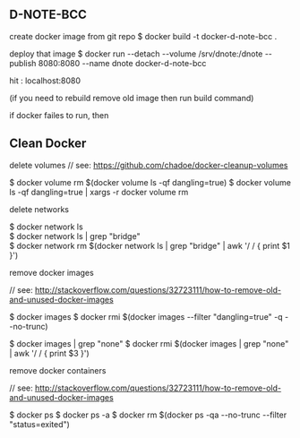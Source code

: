 D-NOTE-BCC
----------

create docker image from git repo
    $ docker build -t docker-d-note-bcc .

deploy that image
    $ docker run --detach --volume /srv/dnote:/dnote --publish 8080:8080 --name dnote docker-d-note-bcc

hit : localhost:8080 

(if you need to rebuild remove old image then run build command)


if docker failes to run, then 

Clean Docker 
--------------

delete volumes
// see: https://github.com/chadoe/docker-cleanup-volumes

$ docker volume rm $(docker volume ls -qf dangling=true)
$ docker volume ls -qf dangling=true | xargs -r docker volume rm

delete networks

$ docker network ls  
$ docker network ls | grep "bridge"   
$ docker network rm $(docker network ls | grep "bridge" | awk '/ / { print $1 }')

remove docker images

// see: http://stackoverflow.com/questions/32723111/how-to-remove-old-and-unused-docker-images

$ docker images
$ docker rmi $(docker images --filter "dangling=true" -q --no-trunc)

$ docker images | grep "none"
$ docker rmi $(docker images | grep "none" | awk '/ / { print $3 }')

remove docker containers

// see: http://stackoverflow.com/questions/32723111/how-to-remove-old-and-unused-docker-images

$ docker ps
$ docker ps -a
$ docker rm $(docker ps -qa --no-trunc --filter "status=exited")





